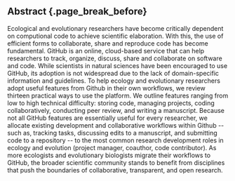 ## Abstract {.page_break_before}

Ecological and evolutionary researchers have become critically dependent on computional code to achieve scientific elaboration.
With this, the use of efficient forms to collaborate, share and reproduce code has become fundamental. 
GitHub is an online, cloud-based service that can help researchers to track, organize, discuss, share and collaborate on software and code.
While scientists in natural sciences have been encouraged to use GitHub, its adoption is not widespread due to the lack of domain-specific information and guidelines.
To help ecology and evolutionary researchers adopt useful features from Github in their own workflows, we review thirteen practical ways to use the platform.
We outline features ranging from low to high technical difficulty: storing code, managing projects, coding collaboratively, conducting peer review, and writing a manuscript.
Because not all GitHub features are essentially useful for every researcher, we allocate existing development and collaborative workflows within Github -- such as, tracking tasks, discussing edits to a manuscript, and submitting code to a repository -- to the most common research development roles in ecology and evolution (project manager, coauthor, code contributor).
As more ecologists and evolutionary biologists migrate their workflows to GitHub, the broader scientific community stands to benefit from disciplines that push the boundaries of collaborative, transparent, and open research.